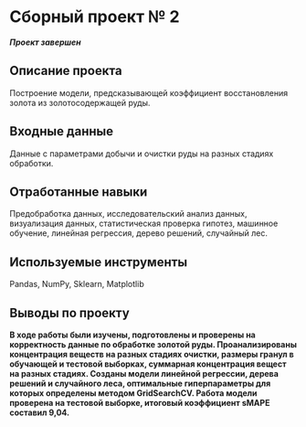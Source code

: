 #  Сборный проект № 2
***Проект завершен***
## Описание проекта
Построение модели, предсказывающей коэффициент восстановления золота из золотосодержащей руды.
## Входные данные
Данные с параметрами добычи и очистки руды на разных стадиях обработки.
## Отработанные навыки
Предобработка данных, исследовательский анализ данных, визуализация данных, статистическая проверка гипотез, машинное обучение, линейная регрессия, дерево решений, случайный лес.
## Используемые инструменты
Pandas, NumPy, Sklearn, Matplotlib
## Выводы по проекту
**В ходе работы были изучены, подготовлены и проверены на корректность данные по обработке золотой руды. Проанализированы концентрация веществ на разных стадиях очистки, размеры гранул в обучающей и тестовой выборках, суммарная концентрация вещест на разных стадиях. Созданы модели линейной регрессии, дерева решений и случайного леса, оптимальные гиперпараметры для которых определены методом GridSearchCV. Работа модели проверена на тестовой выборке, итоговый коэффициент sMAPE составил 9,04.**
